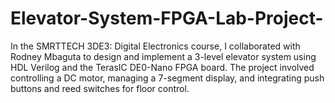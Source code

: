 # Elevator-System-FPGA-Lab-Project-
 In the SMRTTECH 3DE3: Digital Electronics course, I collaborated with Rodney Mbaguta to design and implement a 3-level elevator system using HDL Verilog and the TerasIC DE0-Nano FPGA board. The project involved controlling a DC motor, managing a 7-segment display, and integrating push buttons and reed switches for floor control.
